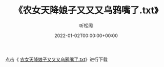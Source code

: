 ﻿---
title:  《农女天降娘子又又又乌鸦嘴了.txt》
date:   2022-01-02T00:00:00+00:00
author: 听松阁
layout: post
permalink: /农女天降娘子又又又乌鸦嘴了/
categories: 小说
tags: [小说]
---

点击《 [农女天降娘子又又又乌鸦嘴了.txt](http://img.660000.xyz/bookstukust/book/bntxt/10/农女天降娘子又又又乌鸦嘴了.txt)》进行下载